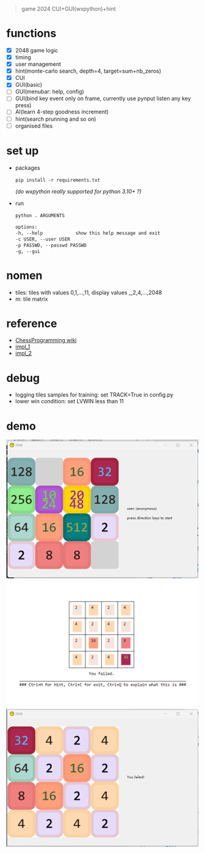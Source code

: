 
> game 2024 CUI+GUI(wxpython)+hint
# functions
- [x] 2048 game logic
- [x] timing
- [x] user management
- [x] hint(monte-carlo search, depth=4, target=sum+nb_zeros)
- [x] CUI
- [x] GUI(basic)
- [ ] GUI(menubar: help, config)
- [ ] GUI(bind key event only on frame, currently use pynput listen any key press)
- [ ] AI(learn 4-step goodness increment)
- [ ] hint(search prunning and so on)
- [ ] organised files
# set up
- packages
    
    ``pip install -r requirements.txt``
    
    *(do wxpython really supported for python 3.10+ ?)*

- run
  
  ``python . ARGUMENTS``

  ```
  options:
  -h, --help            show this help message and exit
  -c USER, --user USER
  -p PASSWD, --passwd PASSWD
  -g, --gui
  ```

# nomen
- tiles: tiles with values 0,1,...,11, display values _,2,4,...,2048
- m: tile matrix

# reference
- [ChessProgramming wiki](https://www.chessprogramming.org/Monte-Carlo_Tree_Search)
- [impl_1](https://github.com/yangshun/2048-python)
- [impl_2](https://github.com/plibither8/2048.cpp)

# debug

- logging tiles samples for training: set TRACK=True in config.py
- lower win condition: set LVWIN less than 11

# demo
![](./img/gui_start.png)
![](./img/fail.png)
![](./img/gui_fail.png)